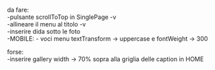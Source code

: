 da fare:
<br>
-pulsante scrollToTop in SinglePage -v
<br>
-allineare il menu al titolo -v
<br>
-inserire dida sotto le foto
<br>
-MOBILE: - voci menu textTransform -> uppercase e fontWeight -> 300
<br>

forse:
<br>
-inserire gallery width -> 70% sopra alla griglia delle caption in HOME
